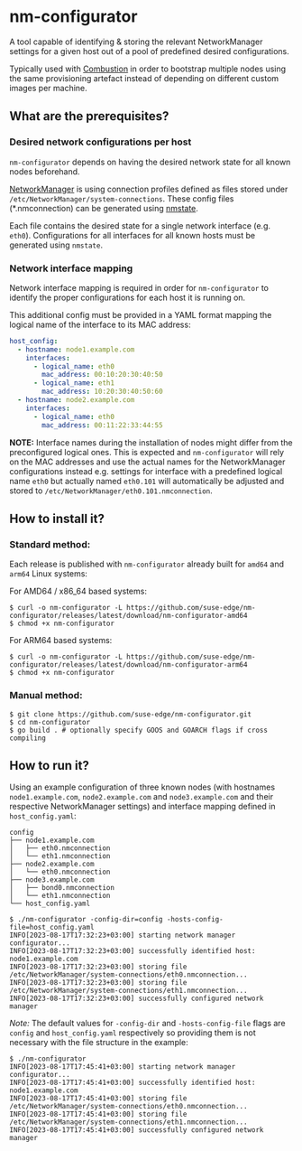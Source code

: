 # nm-configurator

A tool capable of identifying & storing the relevant NetworkManager settings
for a given host out of a pool of predefined desired configurations.

Typically used with [Combustion](https://documentation.suse.com/sle-micro/5.4/single-html/SLE-Micro-deployment/#cha-images-combustion) 
in order to bootstrap multiple nodes using the same provisioning artefact instead of depending on different custom images per machine.

## What are the prerequisites?

### Desired network configurations per host

`nm-configurator` depends on having the desired network state for all known nodes beforehand.

[NetworkManager](https://documentation.suse.com/sle-micro/5.4/html/SLE-Micro-all/cha-nm-configuration.html) 
is using connection profiles defined as files stored under `/etc/NetworkManager/system-connections`.
These config files (*.nmconnection) can be generated using [nmstate](https://nmstate.io/features/gen_conf.html).

Each file contains the desired state for a single network interface (e.g. `eth0`).
Configurations for all interfaces for all known hosts must be generated using `nmstate`.

### Network interface mapping

Network interface mapping is required in order for `nm-configurator`
to identify the proper configurations for each host it is running on.

This additional config must be provided in a YAML format mapping the logical name of the interface to its MAC address:

```yaml
host_config:
  - hostname: node1.example.com
    interfaces:
      - logical_name: eth0
        mac_address: 00:10:20:30:40:50
      - logical_name: eth1
        mac_address: 10:20:30:40:50:60        
  - hostname: node2.example.com
    interfaces:
      - logical_name: eth0
        mac_address: 00:11:22:33:44:55
```

**NOTE:** Interface names during the installation of nodes might differ from the preconfigured logical ones.
This is expected and `nm-configurator` will rely on the MAC addresses and use the actual names for the
NetworkManager configurations instead e.g. settings for interface with a predefined logical name `eth0` but
actually named `eth0.101` will automatically be adjusted and stored to `/etc/NetworkManager/eth0.101.nmconnection`.

## How to install it?

### Standard method:

Each release is published with `nm-configurator` already built for `amd64` and `arm64` Linux systems:

For AMD64 / x86_64 based systems:
```shell
$ curl -o nm-configurator -L https://github.com/suse-edge/nm-configurator/releases/latest/download/nm-configurator-amd64 
$ chmod +x nm-configurator
```

For ARM64 based systems:
```shell
$ curl -o nm-configurator -L https://github.com/suse-edge/nm-configurator/releases/latest/download/nm-configurator-arm64 
$ chmod +x nm-configurator
```

### Manual method:

```shell
$ git clone https://github.com/suse-edge/nm-configurator.git
$ cd nm-configurator
$ go build . # optionally specify GOOS and GOARCH flags if cross compiling
```

## How to run it?

Using an example configuration of three known nodes (with hostnames `node1.example.com`, `node2.example.com`
and `node3.example.com` and their respective NetworkManager settings) and interface mapping defined in `host_config.yaml`:

```text
config
├── node1.example.com
│   ├── eth0.nmconnection
│   └── eth1.nmconnection
├── node2.example.com
│   └── eth0.nmconnection
├── node3.example.com
│   ├── bond0.nmconnection
│   └── eth1.nmconnection
└── host_config.yaml
```

```shell
$ ./nm-configurator -config-dir=config -hosts-config-file=host_config.yaml
INFO[2023-08-17T17:32:23+03:00] starting network manager configurator...
INFO[2023-08-17T17:32:23+03:00] successfully identified host: node1.example.com
INFO[2023-08-17T17:32:23+03:00] storing file /etc/NetworkManager/system-connections/eth0.nmconnection... 
INFO[2023-08-17T17:32:23+03:00] storing file /etc/NetworkManager/system-connections/eth1.nmconnection... 
INFO[2023-08-17T17:32:23+03:00] successfully configured network manager 
```

*Note:* The default values for `-config-dir` and `-hosts-config-file` flags are `config` and `host_config.yaml`
respectively so providing them is not necessary with the file structure in the example:

```shell
$ ./nm-configurator
INFO[2023-08-17T17:45:41+03:00] starting network manager configurator...
INFO[2023-08-17T17:45:41+03:00] successfully identified host: node1.example.com
INFO[2023-08-17T17:45:41+03:00] storing file /etc/NetworkManager/system-connections/eth0.nmconnection... 
INFO[2023-08-17T17:45:41+03:00] storing file /etc/NetworkManager/system-connections/eth1.nmconnection... 
INFO[2023-08-17T17:45:41+03:00] successfully configured network manager 
```
